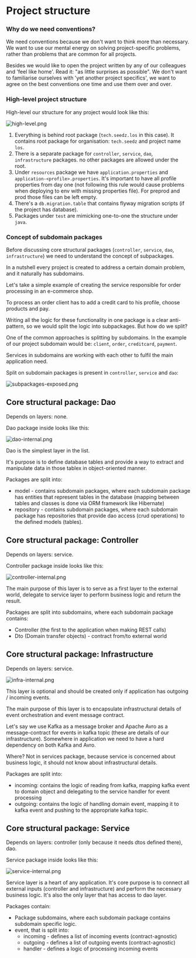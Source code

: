 # Project structure

### Why do we need conventions?

We need conventions because we don't want to think more than necessary. 
We want to use our mental energy on solving project-specific problems, rather than problems that are common for all projects.

Besides we would like to open the project written by any of our colleagues and 'feel like home'. Read it: "as little surprises as possible". We don't want to familiarise ourselves with 'yet another project specifics', we want to agree on the best conventions one time and use them over and over.   

### High-level project structure

High-level our structure for any project would look like this: 

![high-level.png](high-level.png)

1. Everything is behind root package (`tech.seedz.los` in this case). It contains root package for organisation: `tech.seedz` and project name `los`.
2. There is a separate package for `controller`, `service`, `dao`, `infrastructure` packages. no other packages are allowed under the root.
3. Under `resources` package we have `application.properties` and `application-<profile>.properties`. It's important to have all profile properties from day one (not following this rule would cause problems when deploying to env with missing properties file). For preprod and prod those files can be left empty. 
4. There's a `db.migration.table` that contains flyway migration scripts (if the project has database).
5. Packages under `test` are mimicking one-to-one the structure under `java`. 

### Concept of subdomain packages 

Before discussing core structural packages (`controller`, `service`, `dao`, `infrastructure`) we need to understand the concept of subpackages.

In a nutshell every project is created to address a certain domain problem, and it naturally has subdomains.

Let's take a simple example of creating the service responsible for order processing in an e-commerce shop. 

To process an order client has to add a credit card to his profile, choose products and pay. 

Writing all the logic for these functionality in one package is a clear anti-pattern, so we would split the logic into subpackages. But how do we split?

One of the common approaches is splitting by subdomains. In the example of our project subdomain would be:  `client`, `order`, `creditcard`, `payment`. 

Services in subdomains are working with each other to fulfil the main application need.  

Split on subdomain packages is present in `controller`, `service` and `dao`:

![subpackages-exposed.png](subpackages-exposed.png)


## Core structural package: Dao

Depends on layers: none.

Dao package inside looks like this:

![dao-internal.png](dao-internal.png)

Dao is the simplest layer in the list.

It's purpose is to define database tables and provide a way to extract and manipulate data in those tablex in object-oriented manner.  

Packages are split into:
- model - contains subdomain packages, where each subdomain package has entities that represent tables in the database (mapping between tables and classes is done via ORM framework like Hibernate)  
- repository - contains subdomain packages, where each subdomain package has repositories that provide dao access (crud operations) to the defined models (tables).

## Core structural package: Controller 

Depends on layers: service.

Controller package inside looks like this:

![controller-internal.png](controller-internal.png)

The main purpose of this layer is to serve as a first layer to the external world, delegate to service layer to perform business logic and return the result. 

Packages are split into subdomains, where each subdomain package contains: 
- Controller (the first  to the application when making REST calls)
- Dto (Domain transfer objects) - contract from/to external world 


## Core structural package: Infrastructure 

Depends on layers: service.


![infra-internal.png](infra-internal.png)

This layer is optional and should be created only if application has outgoing / incoming events. 

The main purpose of this layer is to encapsulate infrastructural details of event orchestration and event message contract.

Let's say we use Kafka as a message broker and Apache Avro as a message-contract for events in kafka topic (these are details of our infrastructure). Somewhere in application we need to have a hard dependency on both Kafka and Avro. 

Where? Not in services package, because service is concerned about business logic, it should not know about infrastructural details. 

Packages are split into:
- incoming: contains the logic of reading from kafka, mapping kafka event to domain object and delegating to the service handler for event processing
- outgoing: contains the logic of handling domain event, mapping it to kafka event and pushing to the appropriate kafka topic.

## Core structural package: Service 

Depends on layers: controller (only because it needs dtos defined there), dao.

Service package inside looks like this:

![service-internal.png](service-internal.png)

Service layer is a heart of any application. It's core purpose is to connect all external inputs (controller and infrastructure) and perform the necessary business logic.
It's also the only layer that has access to dao layer.


Packages contain:
- Package subdomains, where each subdomain package contains subdomain specific logic.
- event, that is split into:
  - incoming - defines a list of incoming events (contract-agnostic)
  - outgoing - defines a list of outgoing events (contract-agnostic)
  - handler - defines a logic of processing incoming events

